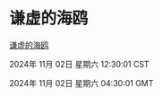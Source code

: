 # 谦虚的海鸥
[谦虚的海鸥](http://219.139.197.74:56308/qxdho/course/base/hotlink/index.php)

2024年 11月 02日 星期六 12:30:01 CST

2024年 11月 02日 星期六 04:30:01 GMT
